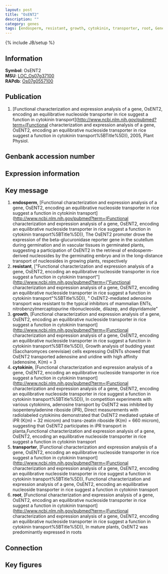 ```yaml
---
layout: post
title: "OsENT2"
description: ""
category: genes
tags: [endosperm, resistant, growth, cytokinin, transporter, root, Gene]
---
```

{% include JB/setup %}

## Information
__Symbol__: OsENT2  
__MSU__: [LOC_Os07g37100](http://rice.plantbiology.msu.edu/cgi-bin/ORF_infopage.cgi?orf=LOC_Os07g37100)  
__RAPdb__: [Os07g0557100](http://rapdb.dna.affrc.go.jp/viewer/gbrowse_details/irgsp1?name=Os07g0557100)  

## Publication
1. [Functional characterization and expression analysis of a gene, OsENT2, encoding an equilibrative nucleoside transporter in rice suggest a function in cytokinin transport](http://www.ncbi.nlm.nih.gov/pubmed?term=(Functional characterization and expression analysis of a gene, OsENT2, encoding an equilibrative nucleoside transporter in rice suggest a function in cytokinin transport%5BTitle%5D)), 2005, Plant Physiol.

## Genbank accession number

## Expression information

## Key message
1. __endosperm__, [Functional characterization and expression analysis of a gene, OsENT2, encoding an equilibrative nucleoside transporter in rice suggest a function in cytokinin transport](http://www.ncbi.nlm.nih.gov/pubmed?term=(Functional characterization and expression analysis of a gene, OsENT2, encoding an equilibrative nucleoside transporter in rice suggest a function in cytokinin transport%5BTitle%5D)),  The OsENT2 promoter drove the expression of the beta-glucuronidase reporter gene in the scutellum during germination and in vascular tissues in germinated plants, suggesting a participation of OsENT2 in the retrieval of endosperm-derived nucleosides by the germinating embryo and in the long-distance transport of nucleosides in growing plants, respectively
2. __resistant__, ["Functional characterization and expression analysis of a gene, OsENT2, encoding an equilibrative nucleoside transporter in rice suggest a function in cytokinin transport"](http://www.ncbi.nlm.nih.gov/pubmed?term=("Functional characterization and expression analysis of a gene, OsENT2, encoding an equilibrative nucleoside transporter in rice suggest a function in cytokinin transport"%5BTitle%5D)), " OsENT2-mediated adenosine transport was resistant to the typical inhibitors of mammalian ENTs, nitrobenzylmercaptopurine ribonucleoside, dilazep, and dipyridamole"
3. __growth__, [Functional characterization and expression analysis of a gene, OsENT2, encoding an equilibrative nucleoside transporter in rice suggest a function in cytokinin transport](http://www.ncbi.nlm.nih.gov/pubmed?term=(Functional characterization and expression analysis of a gene, OsENT2, encoding an equilibrative nucleoside transporter in rice suggest a function in cytokinin transport%5BTitle%5D)),  Growth analysis of budding yeast (Saccharomyces cerevisiae) cells expressing OsENTs showed that OsENT2 transported adenosine and uridine with high affinity (adenosine, K(m) = 3
4. __cytokinin__, [Functional characterization and expression analysis of a gene, OsENT2, encoding an equilibrative nucleoside transporter in rice suggest a function in cytokinin transport](http://www.ncbi.nlm.nih.gov/pubmed?term=(Functional characterization and expression analysis of a gene, OsENT2, encoding an equilibrative nucleoside transporter in rice suggest a function in cytokinin transport%5BTitle%5D)),  In competition experiments with various cytokinins, adenosine transport by OsENT2 was inhibited by isopentenyladenine riboside (iPR), Direct measurements with radiolabeled cytokinins demonstrated that OsENT2 mediated uptake of iPR (K(m) = 32 microm) and trans-zeatin riboside (K(m) = 660 microm), suggesting that OsENT2 participates in iPR transport in planta,Functional characterization and expression analysis of a gene, OsENT2, encoding an equilibrative nucleoside transporter in rice suggest a function in cytokinin transport
5. __transporter__, [Functional characterization and expression analysis of a gene, OsENT2, encoding an equilibrative nucleoside transporter in rice suggest a function in cytokinin transport](http://www.ncbi.nlm.nih.gov/pubmed?term=(Functional characterization and expression analysis of a gene, OsENT2, encoding an equilibrative nucleoside transporter in rice suggest a function in cytokinin transport%5BTitle%5D)), Functional characterization and expression analysis of a gene, OsENT2, encoding an equilibrative nucleoside transporter in rice suggest a function in cytokinin transport
6. __root__, [Functional characterization and expression analysis of a gene, OsENT2, encoding an equilibrative nucleoside transporter in rice suggest a function in cytokinin transport](http://www.ncbi.nlm.nih.gov/pubmed?term=(Functional characterization and expression analysis of a gene, OsENT2, encoding an equilibrative nucleoside transporter in rice suggest a function in cytokinin transport%5BTitle%5D)),  In mature plants, OsENT2 was predominantly expressed in roots

## Connection

## Key figures



